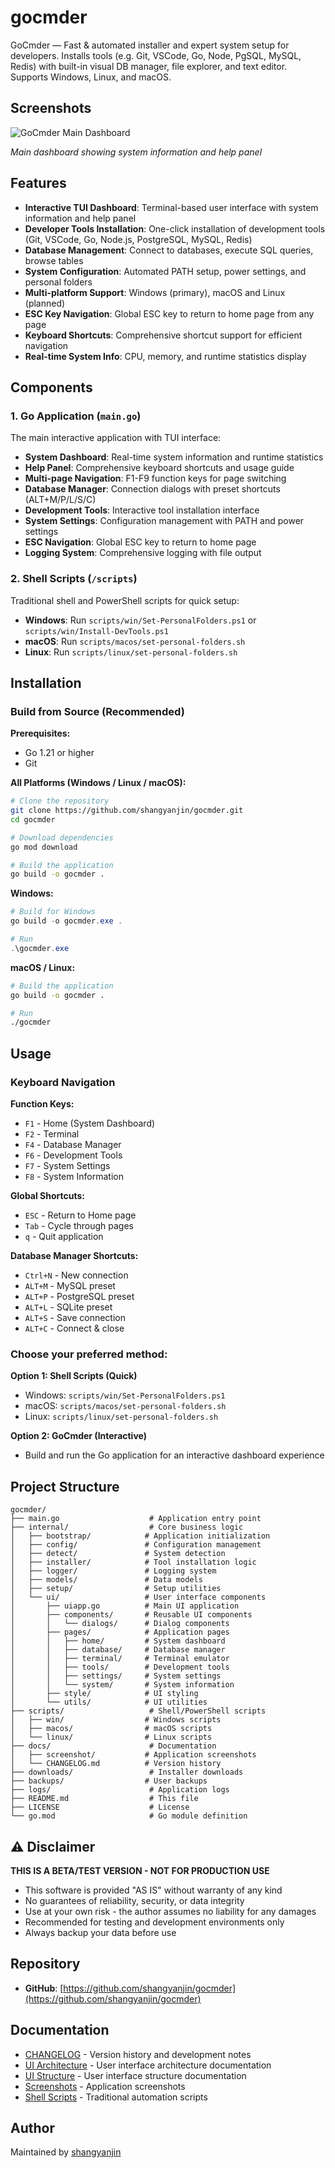 # gocmder

GoCmder — Fast & automated installer and expert system setup for developers. Installs tools (e.g. Git, VSCode, Go, Node, PgSQL, MySQL, Redis) with built-in visual DB manager, file explorer, and text editor. Supports Windows, Linux, and macOS.

## Screenshots

![GoCmder Main Dashboard](docs/screenshot/main-dashboard.jpg)

*Main dashboard showing system information and help panel*

## Features

- **Interactive TUI Dashboard**: Terminal-based user interface with system information and help panel
- **Developer Tools Installation**: One-click installation of development tools (Git, VSCode, Go, Node.js, PostgreSQL, MySQL, Redis)
- **Database Management**: Connect to databases, execute SQL queries, browse tables
- **System Configuration**: Automated PATH setup, power settings, and personal folders
- **Multi-platform Support**: Windows (primary), macOS and Linux (planned)
- **ESC Key Navigation**: Global ESC key to return to home page from any page
- **Keyboard Shortcuts**: Comprehensive shortcut support for efficient navigation
- **Real-time System Info**: CPU, memory, and runtime statistics display

## Components

### 1. Go Application (`main.go`)

The main interactive application with TUI interface:

- **System Dashboard**: Real-time system information and runtime statistics
- **Help Panel**: Comprehensive keyboard shortcuts and usage guide
- **Multi-page Navigation**: F1-F9 function keys for page switching
- **Database Manager**: Connection dialogs with preset shortcuts (ALT+M/P/L/S/C)
- **Development Tools**: Interactive tool installation interface
- **System Settings**: Configuration management with PATH and power settings
- **ESC Navigation**: Global ESC key to return to home page
- **Logging System**: Comprehensive logging with file output

### 2. Shell Scripts (`/scripts`)

Traditional shell and PowerShell scripts for quick setup:

- **Windows**: Run `scripts/win/Set-PersonalFolders.ps1` or `scripts/win/Install-DevTools.ps1`
- **macOS**: Run `scripts/macos/set-personal-folders.sh`
- **Linux**: Run `scripts/linux/set-personal-folders.sh`

## Installation

### Build from Source (Recommended)

**Prerequisites:**
- Go 1.21 or higher
- Git

**All Platforms (Windows / Linux / macOS):**

```bash
# Clone the repository
git clone https://github.com/shangyanjin/gocmder.git
cd gocmder

# Download dependencies
go mod download

# Build the application
go build -o gocmder .
```

**Windows:**
```powershell
# Build for Windows
go build -o gocmder.exe .

# Run
.\gocmder.exe
```

**macOS / Linux:**
```bash
# Build the application
go build -o gocmder .

# Run
./gocmder
```

## Usage

### Keyboard Navigation

**Function Keys:**
- `F1` - Home (System Dashboard)
- `F2` - Terminal
- `F4` - Database Manager
- `F6` - Development Tools
- `F7` - System Settings
- `F8` - System Information

**Global Shortcuts:**
- `ESC` - Return to Home page
- `Tab` - Cycle through pages
- `q` - Quit application

**Database Manager Shortcuts:**
- `Ctrl+N` - New connection
- `ALT+M` - MySQL preset
- `ALT+P` - PostgreSQL preset
- `ALT+L` - SQLite preset
- `ALT+S` - Save connection
- `ALT+C` - Connect & close

### Choose your preferred method:

**Option 1: Shell Scripts (Quick)**
- Windows: `scripts/win/Set-PersonalFolders.ps1`
- macOS: `scripts/macos/set-personal-folders.sh`
- Linux: `scripts/linux/set-personal-folders.sh`

**Option 2: GoCmder (Interactive)**
- Build and run the Go application for an interactive dashboard experience

## Project Structure

```
gocmder/
├── main.go                    # Application entry point
├── internal/                  # Core business logic
│   ├── bootstrap/            # Application initialization
│   ├── config/               # Configuration management
│   ├── detect/               # System detection
│   ├── installer/            # Tool installation logic
│   ├── logger/               # Logging system
│   ├── models/               # Data models
│   ├── setup/                # Setup utilities
│   └── ui/                   # User interface components
│       ├── uiapp.go          # Main UI application
│       ├── components/       # Reusable UI components
│       │   └── dialogs/      # Dialog components
│       ├── pages/            # Application pages
│       │   ├── home/         # System dashboard
│       │   ├── database/     # Database manager
│       │   ├── terminal/     # Terminal emulator
│       │   ├── tools/        # Development tools
│       │   ├── settings/     # System settings
│       │   └── system/       # System information
│       ├── style/            # UI styling
│       └── utils/            # UI utilities
├── scripts/                   # Shell/PowerShell scripts
│   ├── win/                  # Windows scripts
│   ├── macos/                # macOS scripts
│   └── linux/                # Linux scripts
├── docs/                      # Documentation
│   ├── screenshot/           # Application screenshots
│   └── CHANGELOG.md          # Version history
├── downloads/                 # Installer downloads
├── backups/                  # User backups
├── logs/                      # Application logs
├── README.md                  # This file
├── LICENSE                    # License
└── go.mod                     # Go module definition
```

## ⚠️ Disclaimer

**THIS IS A BETA/TEST VERSION - NOT FOR PRODUCTION USE**

- This software is provided "AS IS" without warranty of any kind
- No guarantees of reliability, security, or data integrity
- Use at your own risk - the author assumes no liability for any damages
- Recommended for testing and development environments only
- Always backup your data before use

## Repository

- **GitHub**: [https://github.com/shangyanjin/gocmder](https://github.com/shangyanjin/gocmder)

## Documentation

- [CHANGELOG](docs/CHANGELOG.md) - Version history and development notes
- [UI Architecture](docs/UI_ARCHITECTURE.md) - User interface architecture documentation
- [UI Structure](docs/UI_STRUCTURE.md) - User interface structure documentation
- [Screenshots](docs/screenshot/) - Application screenshots
- [Shell Scripts](scripts/) - Traditional automation scripts

## Author

Maintained by [shangyanjin](https://github.com/shangyanjin)
